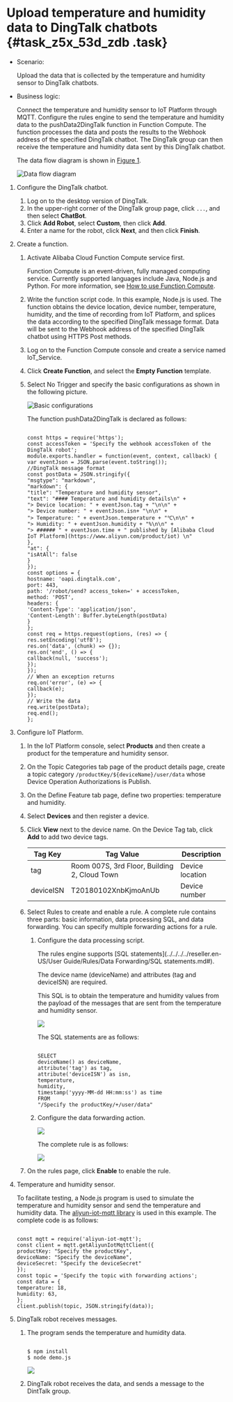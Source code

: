 # Upload temperature and humidity data to DingTalk chatbots {#task_z5x_53d_zdb .task}

-   Scenario:

    Upload the data that is collected by the temperature and humidity sensor to DingTalk chatbots.

-   Business logic:

    Connect the temperature and humidity sensor to IoT Platform through MQTT. Configure the rules engine to send the temperature and humidity data to the pushData2DingTalk function in Function Compute. The function processes the data and posts the results to the Webhook address of the specified DingTalk chatbot. The DingTalk group can then receive the temperature and humidity data sent by this DingTalk chatbot.

    The data flow diagram is shown in [Figure 1](#fig_oqy_5md_zdb).

     ![](images/4658_en-US.png "Data flow diagram")


1.  Configure the DingTalk chatbot. 
    1.  Log on to the desktop version of DingTalk.
    2.  In the upper-right corner of the DingTalk group page, click `...`, and then select **ChatBot**.
    3.  Click **Add Robot**, select **Custom**, then click **Add**.
    4.  Enter a name for the robot, click **Next**, and then click **Finish**.
2.  Create a function. 
    1.  Activate Alibaba Cloud Function Compute service first. 

        Function Compute is an event-driven, fully managed computing service. Currently supported languages include Java, Node.js and Python. For more information, see [How to use Function Compute](https://www.alibabacloud.com/help/doc-detail/51733.htm).

    2.  Write the function script code. In this example, Node.js is used. The function obtains the device location, device number, temperature, humidity, and the time of recording from IoT Platform, and splices the data according to the specified DingTalk message format. Data will be sent to the Webhook address of the specified DingTalk chatbot using HTTPS Post methods.
    3.  Log on to the Function Compute console and create a service named IoT\_Service.
    4.  Click **Create Function**, and select the **Empty Function** template.
    5.  Select No Trigger and specify the basic configurations as shown in the following picture. 

        ![](images/4698_en-US.png "Basic configurations")

        The function pushData2DingTalk is declared as follows:

        ```
        
        const https = require('https');
        const accessToken = 'Specify the webhook accessToken of the DingTalk robot';
        module.exports.handler = function(event, context, callback) {
        var eventJson = JSON.parse(event.toString());
        //DingTalk message format
        const postData = JSON.stringify({
        "msgtype": "markdown",
        "markdown": {
        "title": "Temperature and humidity sensor",
        "text": "#### Temperature and humidity details\n" +
        "> Device location: " + eventJson.tag + "\n\n" +
        "> Device number: " + eventJson.isn+ "\n\n" +
        "> Temperature: " + eventJson.temperature + "℃\n\n" +
        "> Humidity: " + eventJson.humidity + "%\n\n" +
        "> ###### " + eventJson.time + " published by [Alibaba Cloud IoT Platform](https://www.aliyun.com/product/iot) \n"
        },
        "at": {
        "isAtAll": false
        }
        });
        const options = {
        hostname: 'oapi.dingtalk.com',
        port: 443,
        path: '/robot/send? access_token=' + accessToken,
        method: 'POST',
        headers: {
        'Content-Type': 'application/json',
        'Content-Length': Buffer.byteLength(postData)
        }
        };
        const req = https.request(options, (res) => {
        res.setEncoding('utf8');
        res.on('data', (chunk) => {});
        res.on('end', () => {
        callback(null, 'success');
        });
        });
        // When an exception returns
        req.on('error', (e) => {
        callback(e);
        });
        // Write the data
        req.write(postData);
        req.end();
        };
        ```

3.  Configure IoT Platform. 
    1.  In the IoT Platform console, select **Products** and then create a product for the temperature and humidity sensor.
    2.  On the Topic Categories tab page of the product details page, create a topic category `/productKey/${deviceName}/user/data` whose Device Operation Authorizations is Publish.
    3.  On the Define Feature tab page, define two properties: temperature and humidity.
    4.  Select **Devices** and then register a device.
    5.  Click **View** next to the device name. On the Device Tag tab, click **Add** to add two device tags. 

        |Tag Key|Tag Value|Description|
        |-------|---------|-----------|
        |tag|Room 007S, 3rd Floor, Building 2, Cloud Town|Device location|
        |deviceISN|T20180102XnbKjmoAnUb|Device number|

    6.  Select Rules to create and enable a rule. A complete rule contains three parts: basic information, data processing SQL, and data forwarding. You can specify multiple forwarding actions for a rule. 
        1.  Configure the data processing script.

            The rules engine supports [SQL statements](../../../../reseller.en-US/User Guide/Rules/Data Forwarding/SQL statements.md#).

            The device name \(deviceName\) and attributes \(tag and deviceISN\) are required.

            This SQL is to obtain the temperature and humidity values from the payload of the messages that are sent from the temperature and humidity sensor.

            ![](http://static-aliyun-doc.oss-cn-hangzhou.aliyuncs.com/assets/img/7645/15578128494798_en-US.png)

            The SQL statements are as follows:

            ```
            
            SELECT
            deviceName() as deviceName,
            attribute('tag') as tag,
            attribute('deviceISN') as isn,
            temperature,
            humidity,
            timestamp('yyyy-MM-dd HH:mm:ss') as time
            FROM
            "/Specify the productKey/+/user/data"
            ```

        2.  Configure the data forwarding action.

            ![](http://static-aliyun-doc.oss-cn-hangzhou.aliyuncs.com/assets/img/7645/15578128494799_en-US.png)

            The complete rule is as follows:

            ![](http://static-aliyun-doc.oss-cn-hangzhou.aliyuncs.com/assets/img/7645/15578128494805_en-US.png)

    7.  On the rules page, click **Enable** to enable the rule.
4.  Temperature and humidity sensor. 

    To facilitate testing, a Node.js program is used to simulate the temperature and humidity sensor and send the temperature and humidity data. The [aliyun-iot-mqtt library](https://npmjs.org/package/aliyun-iot-mqtt) is used in this example. The complete code is as follows:

    ```
    
    const mqtt = require('aliyun-iot-mqtt');
    const client = mqtt.getAliyunIotMqttClient({
    productKey: "Specify the productKey",
    deviceName: "Specify the deviceName",
    deviceSecret: "Specify the deviceSecret"
    });
    const topic = 'Specify the topic with forwarding actions';
    const data = {
    temperature: 18,
    humidity: 63,
    };
    client.publish(topic, JSON.stringify(data));
    ```

5.  DingTalk robot receives messages. 
    1.  The program sends the temperature and humidity data. 

        ```
        
        $ npm install
        $ node demo.js
        ```

        ![](http://static-aliyun-doc.oss-cn-hangzhou.aliyuncs.com/assets/img/7645/15578128494806_en-US.png)

    2.  DingTalk robot receives the data, and sends a message to the DintTalk group.


